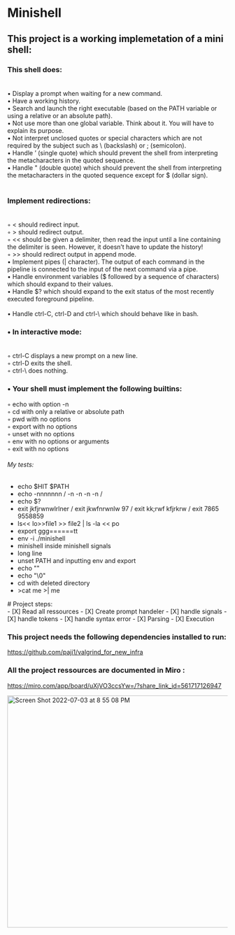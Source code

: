 # Minishell

## This project is a working implemetation of a mini shell:

### This shell does:<br><br>
• Display a prompt when waiting for a new command.<br>
• Have a working history.<br>
• Search and launch the right executable (based on the PATH variable or using a
relative or an absolute path).<br>
• Not use more than one global variable. Think about it. You will have to explain
its purpose.<br>
• Not interpret unclosed quotes or special characters which are not required by the
subject such as \ (backslash) or ; (semicolon).<br>
• Handle ’ (single quote) which should prevent the shell from interpreting the metacharacters in the quoted sequence.<br>
• Handle " (double quote) which should prevent the shell from interpreting the metacharacters in the quoted sequence except for $ (dollar sign).<br><br>
### Implement redirections:<br><br>
◦ < should redirect input.<br>
◦ > should redirect output.<br>
◦ << should be given a delimiter, then read the input until a line containing the
delimiter is seen. However, it doesn’t have to update the history!<br>
◦ >> should redirect output in append mode.<br>
• Implement pipes (| character). The output of each command in the pipeline is
connected to the input of the next command via a pipe.<br>
• Handle environment variables ($ followed by a sequence of characters) which
should expand to their values.<br>
• Handle $? which should expand to the exit status of the most recently executed
foreground pipeline.<br><br>
• Handle ctrl-C, ctrl-D and ctrl-\ which should behave like in bash.<br>
### • In interactive mode:<br><br>
◦ ctrl-C displays a new prompt on a new line.<br>
◦ ctrl-D exits the shell.<br>
◦ ctrl-\ does nothing.<br>
### • Your shell must implement the following builtins:<br>
◦ echo with option -n<br>
◦ cd with only a relative or absolute path<br>
◦ pwd with no options<br>
◦ export with no options<br>
◦ unset with no options<br>
◦ env with no options or arguments<br>
◦ exit with no options<br>


<h6>My tests:</h6>
<ul>
<li>echo $HIT $PATH</li>
<li>echo -nnnnnnn / -n -n -n -n / </li>
<li>echo $?</li>
<li>exit jkfjrwnwlrlner / exit jkwfnrwnlw 97 / exit kk;rwf kfjrkrw / exit 7865 9558859</li>
<li>ls<< lo>>file1 >> file2 | ls -la << po</li>
<li>export ggg======tt</li>
<li>env -i ./minishell</li>
<li>minishell inside minishell signals</li>
<li>long line</li>
<li>unset PATH and inputting env and export</li>
<li>echo ""</li>
<li>echo "\0"</li>
<li>cd with deleted directory</li>
<li>>cat me >| me</li>
</ul>
# Project steps:<br>
- [X] Read all ressources
- [X] Create prompt handeler 
- [X] handle signals
- [X] handle tokens
- [X] handle syntax error
- [X] Parsing
- [X] Execution

### This project needs the following dependencies installed to run:

https://github.com/paji1/valgrind_for_new_infra<br>

### All the project ressources are documented in Miro :
https://miro.com/app/board/uXjVO3ccsYw=/?share_link_id=561717126947

<img width="531" alt="Screen Shot 2022-07-03 at 8 55 08 PM" src="https://user-images.githubusercontent.com/48260689/177055377-c17d4754-00c0-4a29-8095-de0a0ed0322b.png">
